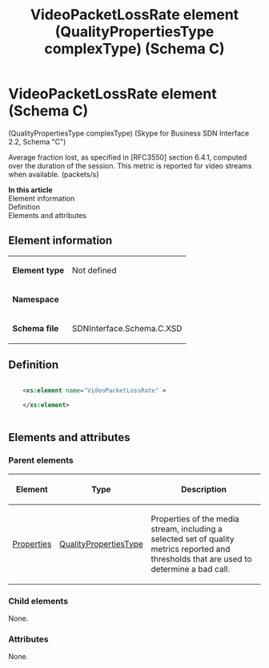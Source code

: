 ﻿---
title: VideoPacketLossRate element (QualityPropertiesType complexType) (Schema C)
description: Discusses the attributes of the VideoPacketLossRate element QualityPropertiesType complexType Skype for Business SDN Interface 2.2, Schema "C".
TOCTitle: VideoPacketLossRate element
ms:assetid: 493f8d16-c335-cc90-355b-16c03e86a7fa
ms:mtpsurl: https://msdn.microsoft.com/library/Mt429340(v=office.16)
ms:contentKeyID: 68250782
ms.date: 08/24/2015
mtps_version: v=office.16
dev_langs:
- xml
---

# VideoPacketLossRate element (Schema C)

(QualityPropertiesType complexType) (Skype for Business SDN Interface 2.2, Schema "C")

Average fraction lost, as specified in \[RFC3550\] section 6.4.1, computed over the duration of the session. This metric is reported for video streams when available. (packets/s)

**In this article**  
Element information  
Definition  
Elements and attributes  

## Element information

<table>
<tbody>
<tr class="odd">
<td><p><strong>Element type</strong></p></td>
<td><p>Not defined</p></td>
</tr>
<tr class="even">
<td><p><strong>Namespace</strong></p></td>
<td><p></p></td>
</tr>
<tr class="odd">
<td><p><strong>Schema file</strong></p></td>
<td><p>SDNInterface.Schema.C.XSD</p></td>
</tr>
</tbody>
</table>


## Definition

```xml

    <xs:element name="VideoPacketLossRate" >
    
    </xs:element>
  
```

## Elements and attributes

### Parent elements

<table>
<thead>
<tr class="header">
<th><p>Element</p></th>
<th><p>Type</p></th>
<th><p>Description</p></th>
</tr>
</thead>
<tbody>
<tr class="odd">
<td><p><a href="properties-element-qualitytype-complextype-skype-for-business-sdn-interface-2-2-schema-c.md">Properties</a></p></td>
<td><p><a href="qualitypropertiestype-complextype-skype-for-business-sdn-interface-2-2-schema-c.md">QualityPropertiesType</a></p></td>
<td><p>Properties of the media stream, including a selected set of quality metrics reported and thresholds that are used to determine a bad call.</p></td>
</tr>
</tbody>
</table>


### Child elements

None.

### Attributes

None.

